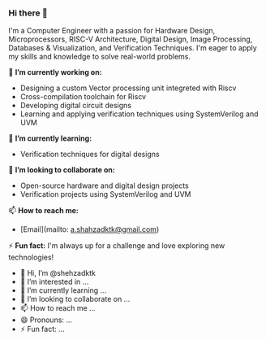 
### Hi there 👋

I'm a Computer Engineer with a passion for Hardware Design, Microprocessors, RISC-V Architecture, Digital Design, Image Processing, Databases & Visualization, and Verification Techniques. I'm eager to apply my skills and knowledge to solve real-world problems.

🔭 **I’m currently working on:**
- Designing a custom Vector processing unit integreted with Riscv
- Cross-compilation toolchain for Riscv
- Developing digital circuit designs
- Learning and applying verification techniques using SystemVerilog and UVM

🌱 **I’m currently learning:**
- Verification techniques for digital designs

👯 **I’m looking to collaborate on:**
- Open-source hardware and digital design projects
- Verification projects using SystemVerilog and UVM

📫 **How to reach me:**
- [Email](mailto: a.shahzadktk@gmail.com)

⚡ **Fun fact:** I'm always up for a challenge and love exploring new technologies!
- 👋 Hi, I’m @shehzadktk
- 👀 I’m interested in ...
- 🌱 I’m currently learning ...
- 💞️ I’m looking to collaborate on ...
- 📫 How to reach me ...
- 😄 Pronouns: ...
- ⚡ Fun fact: ...

<!---
shehzadktk/shehzadktk is a ✨ special ✨ repository because its `README.md` (this file) appears on your GitHub profile.
You can click the Preview link to take a look at your changes.
--->
